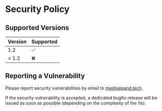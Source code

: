 # Security Policy

## Supported Versions

| Version       | Supported          |
| ------------- | ------------------ |
| 1.2           | :white_check_mark: |
| < 1.2         | :x:                |

## Reporting a Vulnerability

Please report security vulnerabilities by email to [me@sepand.tech](mailto:me@sepand.tech "me@sepand.tech").

If the security vulnerability is accepted, a dedicated bugfix release will be issued as soon as possible (depending on the complexity of the fix).